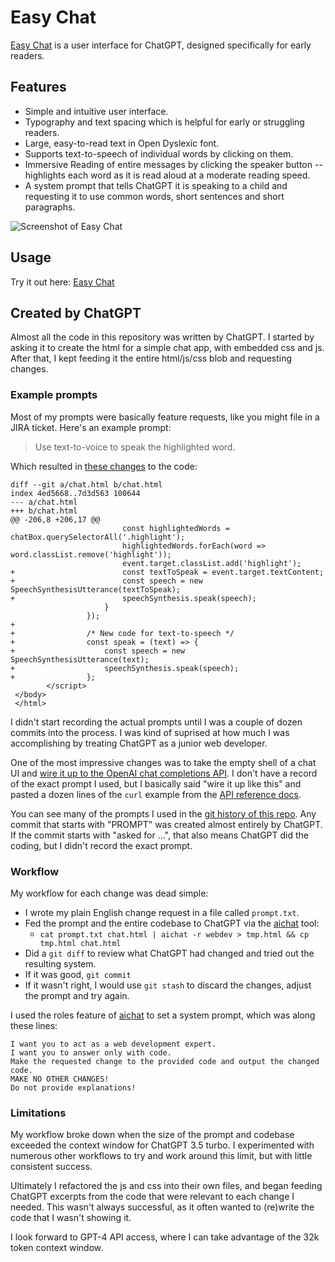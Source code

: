 # Easy Chat

[Easy Chat](https://paul-gauthier.github.io/easy-chat/)
is a user interface for ChatGPT, designed specifically for early readers.

## Features

- Simple and intuitive user interface.
- Typography and text spacing which is helpful for early or struggling readers.
- Large, easy-to-read text in Open Dyslexic font.
- Supports text-to-speech of individual words by clicking on them.
- Immersive Reading of entire messages by clicking the speaker button -- highlights each word as it is read aloud at a moderate reading speed.
- A system prompt that tells ChatGPT it is speaking to a child and requesting it to use common words, short sentences and short paragraphs.

![Screenshot of Easy Chat](https://raw.githubusercontent.com/paul-gauthier/easy-chat/main/screenshot.png)

## Usage

Try it out here: [Easy Chat](https://paul-gauthier.github.io/easy-chat/)

## Created by ChatGPT

Almost all the code in this repository was written by ChatGPT.
I started by asking it to create the html for a simple chat app, with embedded css and js.
After that, I kept feeding it the entire html/js/css blob and requesting changes.

### Example prompts

Most of my prompts were basically feature requests, like you might file in a JIRA ticket.
Here's an example prompt:

> Use text-to-voice to speak the highlighted word.

Which resulted in
[these changes](https://github.com/paul-gauthier/easy-chat/commit/62e0862ce0cf1017082e30ec7fa4034cfaf80137) to the code:

```
diff --git a/chat.html b/chat.html
index 4ed5668..7d3d563 100644
--- a/chat.html
+++ b/chat.html
@@ -206,8 +206,17 @@
                         const highlightedWords = chatBox.querySelectorAll('.highlight');
                         highlightedWords.forEach(word => word.classList.remove('highlight'));
                         event.target.classList.add('highlight');
+                        const textToSpeak = event.target.textContent;
+                        const speech = new SpeechSynthesisUtterance(textToSpeak);
+                        speechSynthesis.speak(speech);
                     }
                 });
+
+                /* New code for text-to-speech */
+                const speak = (text) => {
+                    const speech = new SpeechSynthesisUtterance(text);
+                    speechSynthesis.speak(speech);
+                };
        </script>
 </body>
 </html>
```                        

I didn't start recording the actual prompts until I was a couple of dozen commits into the process.
I was kind of suprised at how much I was accomplishing by treating ChatGPT as a junior web developer.

One of the most impressive changes was to take the empty shell of a chat UI and
[wire it up to the OpenAI chat completions API](https://github.com/paul-gauthier/easy-chat/commit/61326c036fa7888e58231f4bcb4f13d0f889ea0c).
I don't have a record of the exact prompt I used, but I basically said "wire it up like this" and pasted
a dozen lines of the `curl` example from the [API reference docs](https://platform.openai.com/docs/api-reference/chat).

You can see many of the prompts I used in the
[git history of this repo](https://github.com/paul-gauthier/easy-chat/commits/main).
Any commit that starts with "PROMPT" was created almost entirely by ChatGPT.
If the commit starts with "asked for ...", that also means ChatGPT did the coding, but I didn't record the exact prompt.

### Workflow

My workflow for each change was dead simple:

  - I wrote my plain English change request in a file called `prompt.txt`.
  - Fed the prompt and the entire codebase to ChatGPT via the [aichat](https://github.com/sigoden/aichat) tool:
    - `cat prompt.txt chat.html | aichat -r webdev > tmp.html && cp tmp.html chat.html`
  - Did a `git diff` to review what ChatGPT had changed and tried out the resulting system.
  - If it was good, `git commit`
  - If it wasn't right, I would use `git stash` to discard the changes, adjust the prompt and try again.

I used the roles feature of [aichat](https://github.com/sigoden/aichat) to set a system prompt, which was along these lines:

```
I want you to act as a web development expert.
I want you to answer only with code.
Make the requested change to the provided code and output the changed code.
MAKE NO OTHER CHANGES!
Do not provide explanations!
```

### Limitations

My workflow broke down when the size of the prompt and codebase exceeded the context window for ChatGPT 3.5 turbo.
I experimented with numerous other workflows to try and work around this limit, but with little consistent success.

Ultimately I refactored the js and css into their own files, and began feeding ChatGPT excerpts from the code that were relevant to each change I needed.
This wasn't always successful, as it often wanted to (re)write the code that I wasn't showing it.

I look forward to GPT-4 API access, where I can take advantage of the 32k token context window.

